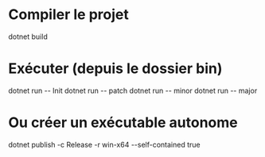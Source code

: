 # Compiler le projet
dotnet build

# Exécuter (depuis le dossier bin)
dotnet run -- Init
dotnet run -- patch
dotnet run -- minor
dotnet run -- major

# Ou créer un exécutable autonome
dotnet publish -c Release -r win-x64 --self-contained true